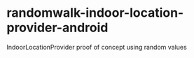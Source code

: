 # randomwalk-indoor-location-provider-android
IndoorLocationProvider proof of concept using random values
